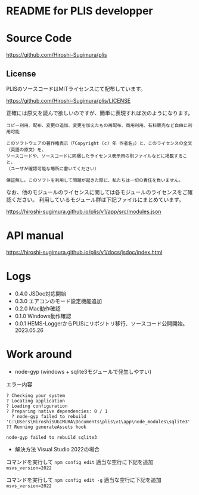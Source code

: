 # README for PLIS developper

# Source Code

https://github.com/Hiroshi-Sugimura/plis

## License

PLISのソースコードはMITライセンスにて配布しています。

https://github.com/Hiroshi-Sugimura/plis/LICENSE

正確には原文を読んで欲しいのですが、簡単に表現すれば次のようになります。

```
コピー利用、配布、変更の追加、変更を加えたもの再配布、商用利用、有料販売など自由に利用可能

このソフトウェアの著作権表示（「Copyright (c) 年 作者名」）と、このライセンスの全文（英語の原文）を、
ソースコードや、ソースコードに同梱したライセンス表示用の別ファイルなどに掲載すること。
（ユーザが確認可能な場所に書いてください）

保証無し。このソフトを利用して問題が起きた際に、私たちは一切の責任を負いません。
```

なお、他のモジュールのライセンスに関しては各モジュールのライセンスをご確認ください。
利用しているモジュール群は下記ファイルにまとめています。

https://hiroshi-sugimura.github.io/plis/v1/app/src/modules.json



# API manual

https://hiroshi-sugimura.github.io/plis/v1/docs/jsdoc/index.html

# Logs

- 0.4.0 JSDoc対応開始
- 0.3.0 エアコンのモード設定機能追加
- 0.2.0 Mac動作確認
- 0.1.0 Windows動作確認
- 0.0.1 HEMS-LoggerからPLISにリポジトリ移行、ソースコード公開開始。2023.05.26

# Work around

- node-gyp (windows + sqlite3モジュールで発生しやすい)

エラー内容

```
? Checking your system
? Locating application
? Loading configuration
? Preparing native dependencies: 0 / 1
  ? node-gyp failed to rebuild 'C:\Users\HiroshiSUGIMURA\Documents\plis\v1\app\node_modules\sqlite3'
?? Running generateAssets hook

node-gyp failed to rebuild sqlite3
```

- 解決方法
Visual Studio 2022の場合

コマンドを実行して
```npm config edit```
適当な空行に下記を追加
```msvs_version=2022```

コマンドを実行して
```npm config edit -g```
適当な空行に下記を追加
```msvs_version=2022```
